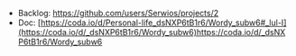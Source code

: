 - Backlog: https://github.com/users/Serwios/projects/2
- Doc: [https://coda.io/d/Personal-life_dsNXP6tB1r6/Wordy_subw6#_lul-I](https://coda.io/d/_dsNXP6tB1r6/Wordy_subw6)https://coda.io/d/_dsNXP6tB1r6/Wordy_subw6
